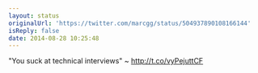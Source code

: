 ```yaml
---
layout: status
originalUrl: 'https://twitter.com/marcgg/status/504937890108166144'
isReply: false
date: 2014-08-28 10:25:48
---
```


"You suck at technical interviews" ~ http://t.co/vyPejuttCF
